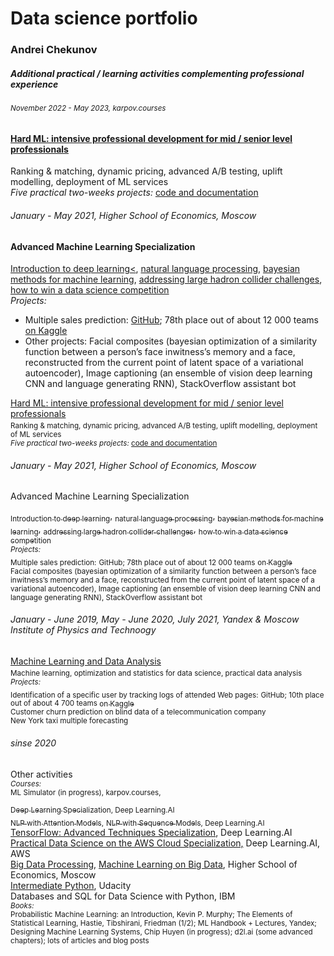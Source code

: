 # Data science portfolio
### Andrei Chekunov

<h5>Additional practical / learning activities complementing professional experience</h5>


<h6><sub>November 2022 - May 2023, karpov.courses</sub></h6>

[<h4>Hard ML: intensive professional development for mid / senior level professionals</h4>](https://lab.karpov.courses/certificate/87e1563c-832c-41dd-8a29-216fa82660cc/en/)
Ranking & matching, dynamic pricing, advanced A/B testing, uplift modelling, deployment of ML services<br>
<i>Five practical two-weeks projects: </i>[code and documentation](./)

<h6>January - May 2021, Higher School of Economics, Moscow</h6>
<h4>Advanced Machine Learning Specialization</h4>

[Introduction to deep learning<](https://www.coursera.org/account/accomplishments/certificate/86HZSGMSV58F),
[natural language processing](https://www.coursera.org/account/accomplishments/certificate/ATCRU4SVY8XC), 
[bayesian methods for machine learning](https://www.coursera.org/account/accomplishments/certificate/GASYGRESHB7X), 
[addressing large hadron collider challenges](https://www.coursera.org/account/accomplishments/certificate/9GM595X2AU2U), 
[how to win a data science competition](https://www.coursera.org/account/accomplishments/certificate/9K7TCLFRHCTS)
<br>
<i>Projects:</i>
- Multiple sales prediction: [GitHub](https://github.com/olip78/Predict_Future_Sales/); 78th place out of about 12 000 teams  [on Kaggle](https://www.kaggle.com/c/competitive-data-science-predict-future-sales/overview)
- Other projects: Facial composites (bayesian optimization of a similarity function between a person’s face inwitness’s memory and a face, reconstructed from the current point of latent space of a variational autoencoder), Image captioning (an ensemble of vision deep learning CNN and language generating RNN), StackOverflow assistant bot



[Hard ML: intensive professional development for mid / senior level professionals](https://lab.karpov.courses/certificate/87e1563c-832c-41dd-8a29-216fa82660cc/en/)
<sub><br>Ranking & matching, dynamic pricing, advanced A/B testing, uplift modelling, deployment of ML services<br>
<i>Five practical two-weeks projects: </i>[code and documentation](./)
</sub>
<h6>January - May 2021, Higher School of Economics, Moscow</h6>
Advanced Machine Learning Specialization

[<sub>Introduction to deep learning</sub>](https://www.coursera.org/account/accomplishments/certificate/86HZSGMSV58F),
[<sub>natural language processing</sub>](https://www.coursera.org/account/accomplishments/certificate/ATCRU4SVY8XC), 
[<sub>bayesian methods for machine learning</sub>](https://www.coursera.org/account/accomplishments/certificate/GASYGRESHB7X), 
[<sub>addressing large hadron collider challenges</sub>](https://www.coursera.org/account/accomplishments/certificate/9GM595X2AU2U), 
[<sub>how to win a data science competition</sub>](https://www.coursera.org/account/accomplishments/certificate/9K7TCLFRHCTS)
<br>
<sub><i>Projects:</i><br></sub>
<sub>Multiple sales prediction:</sub> [<sub>GitHub</sub>](https://github.com/olip78/Predict_Future_Sales/)<sub>; 78th place out of about 12 000 teams</sub> [<sub>on Kaggle</sub>](https://www.kaggle.com/c/competitive-data-science-predict-future-sales/overview)
<sub><br>Facial composites (bayesian optimization of a similarity function between a person’s face inwitness’s memory and a face, reconstructed from the current point of latent space of a variational autoencoder), Image captioning (an ensemble of vision deep learning CNN and language generating RNN), StackOverflow assistant bot</sub>



<h6>January - June 2019, May - June 2020, July 2021, Yandex  & Moscow Institute of Physics and Technoogy </h6>

[Machine Learning and Data Analysis](https://coursera.org/share/eb084366cd4cc9a157906a160cf6fc06)
<sub><br>
Machine learning, optimization and statistics for data science, practical data analysis
</sub>
<br>
<sub><i>Projects:</i><br></sub>
<sub>Identification of a specific user by tracking logs of attended Web pages:</sub> [<sub>GitHub</sub>](https://github.com/olip78/Catch-Me-If-You-Can.git)<sub>; 10th place out of about 4 700 teams </sub>[<sub>on Kaggle</sub>](https://www.kaggle.com/c/catch-me-if-you-can-intruder-detection-through-webpage-session-tracking2/overview)
<sub><br>Customer churn prediction on blind data of a telecommunication company
<br>New York taxi multiple forecasting</sub>



<h6>sinse 2020</h6>
Other activities<br>
<sub><i>Courses: </i></sub><br>
<sub>ML Simulator (in progress), karpov.courses, <br></sub>

[<sub>Deep Learning Specialization</sub>](https://coursera.org/share/7202dee1718b83ba51cf5025d77db52a)<sub>, Deep Learning.AI<br></sub>
[<sub>NLP with Attention Models</sub>](https://coursera.org/share/8774cb15c597476489ff85dbffb5733f)<sub>,</sub> [<sub>NLP with Sequence Models</sub>](https://coursera.org/share/c7fa4548b6d44097fe0519c4e44c78f0)<sub>, Deep Learning.AI<br></sub>
[TensorFlow: Advanced Techniques Specialization](https://coursera.org/share/a717322472a9b6eb8326412c7bd49eb4), Deep Learning.AI<br> 
[Practical Data Science on the AWS Cloud Specialization,](https://coursera.org/share/1a5642236ee215b97706042775eacb7e) Deep Learning.AI, AWS<br>
[Big Data Processing](https://coursera.org/share/cb969de28edcb92d36eaf86d2df70a30), [Machine Learning on Big Data](https://coursera.org/share/98c78924e2a0a6e34fb1f6aa79607bf9), Higher School of Economics, Moscow<br>
[Intermediate Python](https://confirm.udacity.com/CTA9GKXP), Udacity<br>
Databases and SQL for Data Science with Python, IBM<br>
</span>
<sub><i>Books: </i><br>
Probabilistic Machine Learning: an Introduction, Kevin P. Murphy; The Elements of Statistical Learning, Hastie, Tibshirani, Friedman (1/2); ML Handbook + Lectures, Yandex; Designing Machine Learning Systems, Chip Huyen (in progress); d2l.ai (some advanced chapters); lots of articles and blog posts</sub>